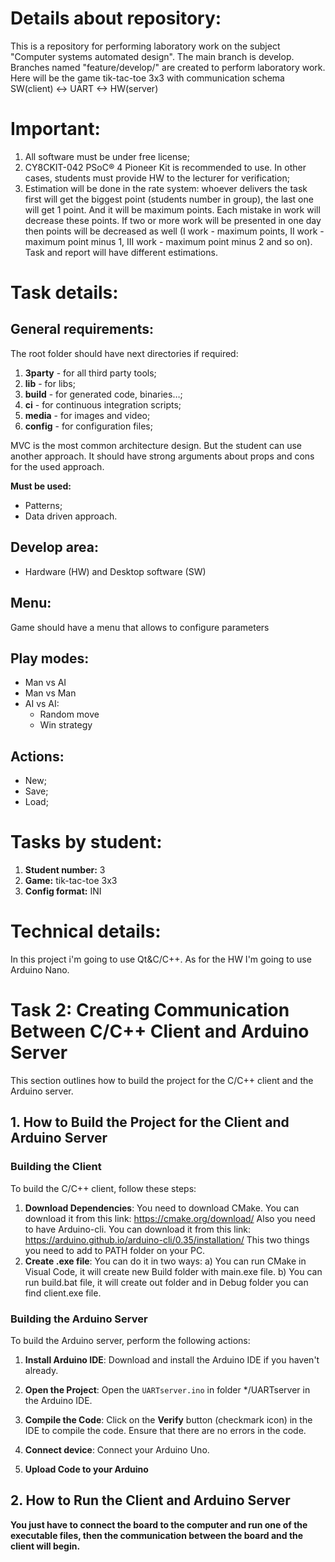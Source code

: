 # Details about repository:
  This is a repository for performing laboratory work on the subject "Computer systems automated design". The main branch is develop. Branches named "feature/develop/<task number>" are created to perform laboratory work. 
Here will be the game tik-tac-toe 3x3 with communication schema SW(client) <-> UART <-> HW(server)

# Important:
1) All software must be under free license;
2) CY8CKIT-042 PSoC® 4 Pioneer Kit is recommended to use. In other cases,
students must provide HW to the lecturer for verification;
3) Estimation will be done in the rate system: whoever delivers the task first will
get the biggest point (students number in group), the last one will get 1 point.
And it will be maximum points. Each mistake in work will decrease these
points. If two or more work will be presented in one day then points will be
decreased as well (I work - maximum points, II work - maximum point minus
1, III work - maximum point minus 2 and so on). Task and report will have
different estimations.

# Task details:
## General requirements:
  The root folder should have next directories if required:
  1) **3party** - for all third party tools;
  2) **lib** - for libs;
  3) **build** - for generated code, binaries…;
  4) **ci** - for continuous integration scripts;
  5) **media** - for images and video;
  6) **config** - for configuration files;

MVC is the most common architecture design. But the student can use another
approach. It should have strong arguments about props and cons for the used
approach.

**Must be used:**
* Patterns;
* Data driven approach.

## Develop area:
* Hardware (HW) and Desktop software (SW)

## Menu:
Game should have a menu that allows to configure parameters

## Play modes:
* Man vs AI
* Man vs Man
* AI vs AI:
  * Random move
  * Win strategy

## Actions:
* New;
* Save;
* Load;

# Tasks by student:
1) **Student number:** 3
2) **Game:** tik-tac-toe 3x3
3) **Config format:** INI

# Technical details:
In this project i'm going to use Qt&C/C++. As for the HW I'm going to use Arduino Nano.

# Task 2: Creating Communication Between C/C++ Client and Arduino Server

This section outlines how to build the project for the C/C++ client and the Arduino server.

## 1. How to Build the Project for the Client and Arduino Server

### Building the Client

To build the C/C++ client, follow these steps:

1. **Download Dependencies**:
   You need to download CMake. You can download it from this link: https://cmake.org/download/
   Also you need to have Arduino-cli. You can download it from this link: https://arduino.github.io/arduino-cli/0.35/installation/
   This two things you need to add to PATH folder on your PC.
2. **Create .exe file**:
   You can do it in two ways:
     a) You can run CMake in Visual Code, it will create new Build folder with main.exe file.
     b) You can run build.bat file, it will create out folder and in Debug folder you can find client.exe file.


### Building the Arduino Server
To build the Arduino server, perform the following actions:

1. **Install Arduino IDE**: Download and install the Arduino IDE if you haven't already.

2. **Open the Project**: Open the `UARTserver.ino` in folder */UARTserver in the Arduino IDE.

3. **Compile the Code**: Click on the **Verify** button (checkmark icon) in the IDE to compile the code. Ensure that there are no errors in the code.

4. **Connect device**: Connect your Arduino Uno.

5. **Upload Code to your Arduino** 


## 2. How to Run the Client and Arduino Server

  **You just have to connect the board to the computer and run one of the executable files, then the communication between the board and the client will begin.**
